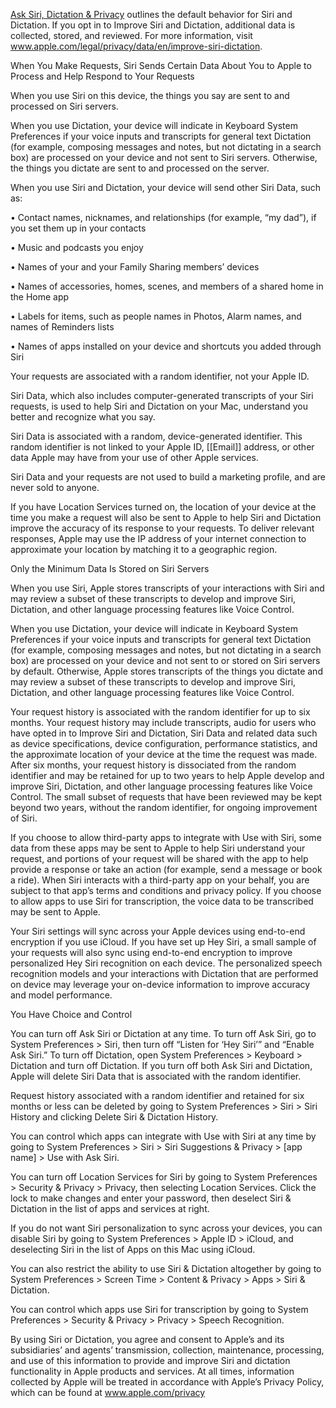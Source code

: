 [Ask Siri, Dictation & Privacy](https://www.apple.com/legal/privacy/data/en/ask-siri-dictation/) outlines the default behavior for Siri and Dictation. If you opt in to Improve Siri and Dictation, additional data is collected, stored, and reviewed. For more information, visit www.apple.com/legal/privacy/data/en/improve-siri-dictation.

When You Make Requests, Siri Sends Certain Data About You to Apple to Process and Help Respond to Your Requests

When you use Siri on this device, the things you say are sent to and processed on Siri servers.

When you use Dictation, your device will indicate in Keyboard System Preferences if your voice inputs and transcripts for general text Dictation (for example, composing messages and notes, but not dictating in a search box) are processed on your device and not sent to Siri servers. Otherwise, the things you dictate are sent to and processed on the server.

When you use Siri and Dictation, your device will send other Siri Data, such as:

  

• Contact names, nicknames, and relationships (for example, “my dad”), if you set them up in your contacts

• Music and podcasts you enjoy

• Names of your and your Family Sharing members’ devices

• Names of accessories, homes, scenes, and members of a shared home in the Home app

• Labels for items, such as people names in Photos, Alarm names, and names of Reminders lists

• Names of apps installed on your device and shortcuts you added through Siri

  

Your requests are associated with a random identifier, not your Apple ID.

  

Siri Data, which also includes computer-generated transcripts of your Siri requests, is used to help Siri and Dictation on your Mac, understand you better and recognize what you say.

  

Siri Data is associated with a random, device-generated identifier. This random identifier is not linked to your Apple ID, [[Email]] address, or other data Apple may have from your use of other Apple services.

  

Siri Data and your requests are not used to build a marketing profile, and are never sold to anyone.

  

If you have Location Services turned on, the location of your device at the time you make a request will also be sent to Apple to help Siri and Dictation improve the accuracy of its response to your requests. To deliver relevant responses, Apple may use the IP address of your internet connection to approximate your location by matching it to a geographic region.

  

Only the Minimum Data Is Stored on Siri Servers

  

When you use Siri, Apple stores transcripts of your interactions with Siri and may review a subset of these transcripts to develop and improve Siri, Dictation, and other language processing features like Voice Control.

  

When you use Dictation, your device will indicate in Keyboard System Preferences if your voice inputs and transcripts for general text Dictation (for example, composing messages and notes, but not dictating in a search box) are processed on your device and not sent to or stored on Siri servers by default. Otherwise, Apple stores transcripts of the things you dictate and may review a subset of these transcripts to develop and improve Siri, Dictation, and other language processing features like Voice Control.

  

Your request history is associated with the random identifier for up to six months. Your request history may include transcripts, audio for users who have opted in to Improve Siri and Dictation, Siri Data and related data such as device specifications, device configuration, performance statistics, and the approximate location of your device at the time the request was made. After six months, your request history is dissociated from the random identifier and may be retained for up to two years to help Apple develop and improve Siri, Dictation, and other language processing features like Voice Control. The small subset of requests that have been reviewed may be kept beyond two years, without the random identifier, for ongoing improvement of Siri.

  

If you choose to allow third-party apps to integrate with Use with Siri, some data from these apps may be sent to Apple to help Siri understand your request, and portions of your request will be shared with the app to help provide a response or take an action (for example, send a message or book a ride). When Siri interacts with a third-party app on your behalf, you are subject to that app’s terms and conditions and privacy policy. If you choose to allow apps to use Siri for transcription, the voice data to be transcribed may be sent to Apple.

  

Your Siri settings will sync across your Apple devices using end-to-end encryption if you use iCloud. If you have set up Hey Siri, a small sample of your requests will also sync using end-to-end encryption to improve personalized Hey Siri recognition on each device. The personalized speech recognition models and your interactions with Dictation that are performed on device may leverage your on-device information to improve accuracy and model performance.

  

You Have Choice and Control

  

You can turn off Ask Siri or Dictation at any time. To turn off Ask Siri, go to System Preferences > Siri, then turn off “Listen for ‘Hey Siri’” and “Enable Ask Siri.” To turn off Dictation, open System Preferences > Keyboard > Dictation and turn off Dictation. If you turn off both Ask Siri and Dictation, Apple will delete Siri Data that is associated with the random identifier.

  

Request history associated with a random identifier and retained for six months or less can be deleted by going to System Preferences > Siri > Siri History and clicking Delete Siri & Dictation History.

  

You can control which apps can integrate with Use with Siri at any time by going to System Preferences > Siri > Siri Suggestions & Privacy > [app name] > Use with Ask Siri.

  

You can turn off Location Services for Siri by going to System Preferences > Security & Privacy > Privacy, then selecting Location Services. Click the lock to make changes and enter your password, then deselect Siri & Dictation in the list of apps and services at right.

  

If you do not want Siri personalization to sync across your devices, you can disable Siri by going to System Preferences > Apple ID > iCloud, and deselecting Siri in the list of Apps on this Mac using iCloud.

  

You can also restrict the ability to use Siri & Dictation altogether by going to System Preferences > Screen Time > Content & Privacy > Apps > Siri & Dictation.

  

You can control which apps use Siri for transcription by going to System Preferences > Security & Privacy > Privacy > Speech Recognition.

  

By using Siri or Dictation, you agree and consent to Apple’s and its subsidiaries’ and agents’ transmission, collection, maintenance, processing, and use of this information to provide and improve Siri and dictation functionality in Apple products and services. At all times, information collected by Apple will be treated in accordance with Apple’s Privacy Policy, which can be found at www.apple.com/privacy